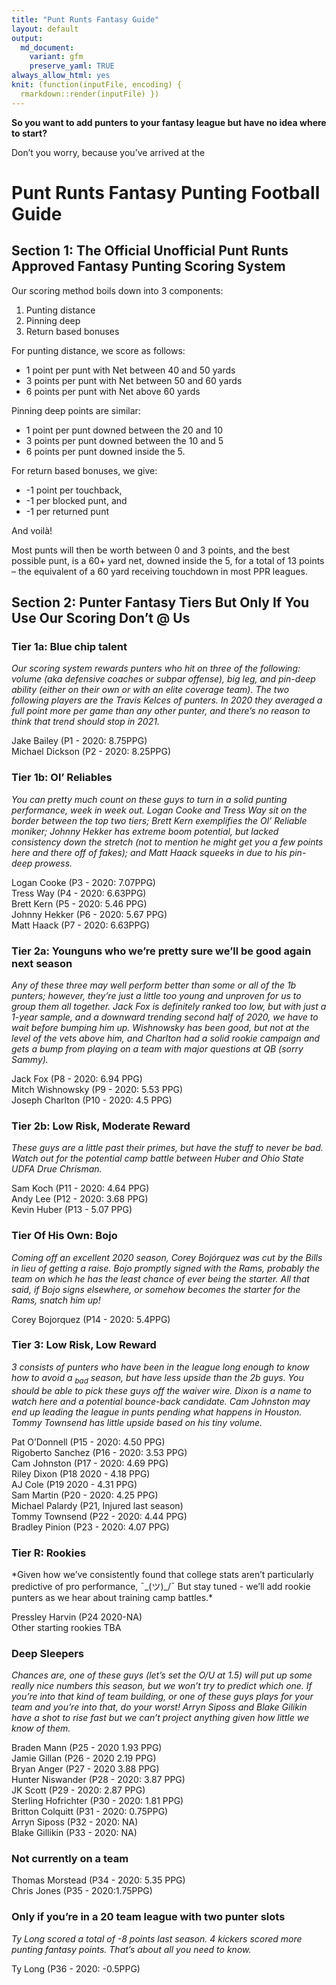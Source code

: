 ```yaml
---
title: "Punt Runts Fantasy Guide"
layout: default
output:
  md_document:
    variant: gfm
    preserve_yaml: TRUE
always_allow_html: yes
knit: (function(inputFile, encoding) { 
  rmarkdown::render(inputFile) })
---
```


**So you want to add punters to your fantasy league but have no idea
where to start?**

Don’t you worry, because you’ve arrived at the

# Punt Runts Fantasy Punting Football Guide

## Section 1: The Official Unofficial Punt Runts Approved Fantasy Punting Scoring System

Our scoring method boils down into 3 components:

1.  Punting distance
2.  Pinning deep
3.  Return based bonuses

For punting distance, we score as follows:

  - 1 point per punt with Net between 40 and 50 yards
  - 3 points per punt with Net between 50 and 60 yards
  - 6 points per punt with Net above 60 yards

Pinning deep points are similar:

  - 1 point per punt downed between the 20 and 10
  - 3 points per punt downed between the 10 and 5
  - 6 points per punt downed inside the 5.

For return based bonuses, we give:

  - \-1 point per touchback,
  - \-1 per blocked punt, and
  - \-1 per returned punt

And voilà\!

Most punts will then be worth between 0 and 3 points, and the best
possible punt, is a 60+ yard net, downed inside the 5, for a total of 13
points – the equivalent of a 60 yard receiving touchdown in most PPR
leagues.

## Section 2: Punter Fantasy Tiers But Only If You Use Our Scoring Don’t @ Us

### Tier 1a: Blue chip talent

*Our scoring system rewards punters who hit on three of the following:
volume (aka defensive coaches or subpar offense), big leg, and pin-deep
ability (either on their own or with an elite coverage team). The two
following players are the Travis Kelces of punters. In 2020 they
averaged a full point more per game than any other punter, and there’s
no reason to think that trend should stop in 2021.*

Jake Bailey (P1 - 2020: 8.75PPG)  
Michael Dickson (P2 - 2020: 8.25PPG)

### Tier 1b: Ol’ Reliables

*You can pretty much count on these guys to turn in a solid punting
performance, week in week out. Logan Cooke and Tress Way sit on the
border between the top two tiers; Brett Kern exemplifies the Ol’
Reliable moniker; Johnny Hekker has extreme boom potential, but lacked
consistency down the stretch (not to mention he might get you a few
points here and there off of fakes); and Matt Haack squeeks in due to
his pin-deep prowess.*

Logan Cooke (P3 - 2020: 7.07PPG)  
Tress Way (P4 - 2020: 6.63PPG)  
Brett Kern (P5 - 2020: 5.46 PPG)  
Johnny Hekker (P6 - 2020: 5.67 PPG)  
Matt Haack (P7 - 2020: 6.63PPG)

### Tier 2a: Younguns who we’re pretty sure we’ll be good again next season

*Any of these three may well perform better than some or all of the 1b
punters; however, they’re just a little too young and unproven for us to
group them all together. Jack Fox is definitely ranked too low, but with
just a 1-year sample, and a downward trending second half of 2020, we
have to wait before bumping him up. Wishnowsky has been good, but not at
the level of the vets above him, and Charlton had a solid rookie
campaign and gets a bump from playing on a team with major questions at
QB (sorry Sammy).*

Jack Fox (P8 - 2020: 6.94 PPG)  
Mitch Wishnowsky (P9 - 2020: 5.53 PPG)  
Joseph Charlton (P10 - 2020: 4.5 PPG)

### Tier 2b: Low Risk, Moderate Reward

*These guys are a little past their primes, but have the stuff to never
be bad. Watch out for the potential camp battle between Huber and Ohio
State UDFA Drue Chrisman.*

Sam Koch (P11 - 2020: 4.64 PPG)  
Andy Lee (P12 - 2020: 3.68 PPG)  
Kevin Huber (P13 - 5.07 PPG)

### Tier Of His Own: Bojo

*Coming off an excellent 2020 season, Corey Bojórquez was cut by the
Bills in lieu of getting a raise. Bojo promptly signed with the Rams,
probably the team on which he has the least chance of ever being the
starter. All that said, if Bojo signs elsewhere, or somehow becomes the
starter for the Rams, snatch him up\!*

Corey Bojorquez (P14 - 2020: 5.4PPG)

### Tier 3: Low Risk, Low Reward

*3 consists of punters who have been in the league long enough to know
how to avoid a <sub>bad</sub> season, but have less upside than the 2b
guys. You should be able to pick these guys off the waiver wire. Dixon
is a name to watch here and a potential bounce-back candidate. Cam
Johnston may end up leading the league in punts pending what happens in
Houston. Tommy Townsend has little upside based on his tiny volume.*

Pat O’Donnell (P15 - 2020: 4.50 PPG)  
Rigoberto Sanchez (P16 - 2020: 3.53 PPG)  
Cam Johnston (P17 - 2020: 4.69 PPG)  
Riley Dixon (P18 2020 - 4.18 PPG)  
AJ Cole (P19 2020 - 4.31 PPG)  
Sam Martin (P20 - 2020: 4.25 PPG)  
Michael Palardy (P21, Injured last season)  
Tommy Townsend (P22 - 2020: 4.44 PPG)  
Bradley Pinion (P23 - 2020: 4.07 PPG)

### Tier R: Rookies

\*Given how we’ve consistently found that college stats aren’t
particularly predictive of pro performance, ¯\_(ツ)\_/¯ But stay tuned -
we’ll add rookie punters as we hear about training camp battles.\*

Pressley Harvin (P24 2020-NA)  
Other starting rookies TBA

### Deep Sleepers

*Chances are, one of these guys (let’s set the O/U at 1.5) will put up
some really nice numbers this season, but we won’t try to predict which
one. If you’re into that kind of team building, or one of these guys
plays for your team and you’re into that, do your worst\! Arryn Siposs
and Blake Gilikin have a shot to rise fast but we can’t project anything
given how little we know of them.*

Braden Mann (P25 - 2020 1.93 PPG)  
Jamie Gillan (P26 - 2020 2.19 PPG)  
Bryan Anger (P27 - 2020 3.88 PPG)  
Hunter Niswander (P28 - 2020: 3.87 PPG)  
JK Scott (P29 - 2020: 2.87 PPG)  
Sterling Hofrichter (P30 - 2020: 1.81 PPG)  
Britton Colquitt (P31 - 2020: 0.75PPG)  
Arryn Siposs (P32 - 2020: NA)  
Blake Gillikin (P33 - 2020: NA)

### Not currently on a team

Thomas Morstead (P34 - 2020: 5.35 PPG)  
Chris Jones (P35 - 2020:1.75PPG)

### Only if you’re in a 20 team league with two punter slots

*Ty Long scored a total of -8 points last season. 4 kickers scored more
punting fantasy points. That’s about all you need to know.*

Ty Long (P36 - 2020: -0.5PPG)
